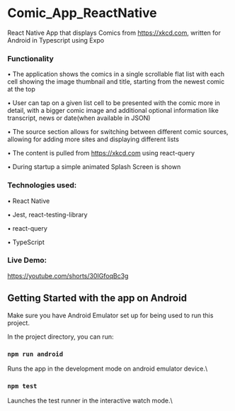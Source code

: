 # Comic_App_ReactNative

React Native App that displays Comics from https://xkcd.com,  written for Android in Typescript using Expo

### Functionality

• The application shows the comics in a single scrollable flat list with each cell showing the image thumbnail and title, starting from the newest comic at the top

• User can tap on a given list cell to be presented with the comic more in detail, with a bigger comic image and additional optional information like transcript, news or date(when available in JSON)

• The source section allows for switching between different comic sources, allowing for adding more sites and displaying different lists

• The content is pulled from https://xkcd.com using react-query

• During startup a simple animated Splash Screen is shown

### Technologies used:

• React Native

• Jest, react-testing-library

• react-query

• TypeScript


### Live Demo:

https://youtube.com/shorts/30IGfoqBc3g

## Getting Started with the app on Android

Make sure you have Android Emulator set up for being used to run this project.

In the project directory, you can run:

### `npm run android`

Runs the app in the development mode on android emulator device.\

### `npm test`

Launches the test runner in the interactive watch mode.\



